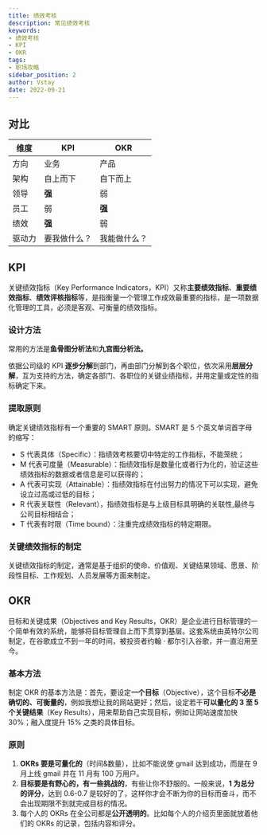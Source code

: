 ```yaml
---
title: 绩效考核
description: 常见绩效考核
keywords:
- 绩效考核
- KPI
- OKR
tags:
- 职场攻略
sidebar_position: 2
author: Vstay
date: 2022-09-21
---
```


## 对比

| 维度   | KPI          | OKR          |
| ------ | ------------ | ------------ |
| 方向   | 业务         | 产品         |
| 架构   | 自上而下     | 自下而上     |
| 领导   | **强**       | 弱           |
| 员工   | 弱           | **强**       |
| 绩效   | **强**       | 弱           |
| 驱动力 | 要我做什么？ | 我能做什么？ |

## KPI

关键绩效指标（Key Performance Indicators，KPI）又称**主要绩效指标**、**重要绩效指标**、**绩效评核指标**等，是指衡量一个管理工作成效最重要的指标，是一项数据化管理的工具，必须是客观、可衡量的绩效指标。

### 设计方法

常用的方法是**鱼骨图分析法**和**九宫图分析法。**

依据公司级的 KPI **逐步分解**到部门，再由部门分解到各个职位，依次采用**层层分解**，互为支持的方法，确定各部门、各职位的关键业绩指标，并用定量或定性的指标确定下来。

### 提取原则

确定关键绩效指标有一个重要的 SMART 原则。SMART 是 5 个英文单词首字母的缩写：

- S 代表具体（Specific）：指绩效考核要切中特定的工作指标，不能笼统；
- M 代表可度量（Measurable）：指绩效指标是数量化或者行为化的，验证这些绩效指标的数据或者信息是可以获得的；
- A 代表可实现（Attainable）：指绩效指标在付出努力的情况下可以实现，避免设立过高或过低的目标；
- R 代表关联性（Relevant），指绩效指标是与上级目标具明确的关联性,最终与公司目标相结合；
- T 代表有时限（Time bound）：注重完成绩效指标的特定期限。

### 关键绩效指标的制定

关键绩效指标的制定，通常是基于组织的使命、价值观、关键结果领域、愿景、阶段性目标、工作规划、人员发展等方面来制定。

## OKR

目标和关键成果（Objectives and Key Results，OKR）是企业进行目标管理的一个简单有效的系统，能够将目标管理自上而下贯穿到基层。这套系统由英特尔公司制定，在谷歌成立不到一年的时间，被投资者约翰 · 都尔引入谷歌，并一直沿用至今。

### 基本方法

制定 OKR 的基本方法是：首先，要设定**一个目标**（Objective），这个目标**不必是确切的、可衡量的**，例如我想让我的网站更好；然后，设定若干**可以量化的 3 至 5 个关键结果**（Key Results），用来帮助自己实现目标，例如让网站速度加快 30%；融入度提升 15% 之类的具体目标。

### 原则

1. **OKRs 要是可量化的**（时间&数量），比如不能说使 gmail 达到成功，而是在 9 月上线 gmail 并在 11 月有 100 万用户。
2. **目标要是有野心的，有一些挑战的**，有些让你不舒服的。一般来说，**1 为总分的评分**，达到 0.6-0.7 是较好的了，这样你才会不断为你的目标而奋斗，而不会出现期限不到就完成目标的情况。
3. 每个人的 OKRs 在全公司都是**公开透明的**。比如每个人的介绍页里面就放着他们的 OKRs 的记录，包括内容和评分。

